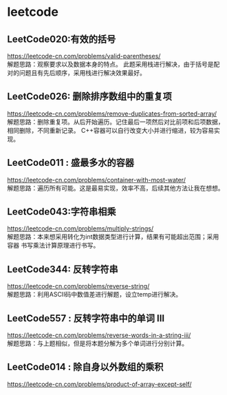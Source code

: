 # leetcode
## LeetCode020:有效的括号      
https://leetcode-cn.com/problems/valid-parentheses/ <br>
解题思路：观察要求以及数据本身的特点。
此题采用栈进行解决，由于括号是配对的问题且有先后顺序，采用栈进行解决效果最好。

## LeetCode026: 删除排序数组中的重复项      
https://leetcode-cn.com/problems/remove-duplicates-from-sorted-array/ <br>
解题思路：删除重复项。从后开始遍历。记住最后一项然后对比前项和后项数据，相同删除，不同重新记录。
C++容器可以自行改变大小并进行缩进，较为容易实现。


## LeetCode011 : 盛最多水的容器        
https://leetcode-cn.com/problems/container-with-most-water/ <br>
解题思路：遍历所有可能。这是最易实现，效率不高，后续其他方法让我在想想。

## LeetCode043:字符串相乘           
https://leetcode-cn.com/problems/multiply-strings/ <br>
解题思路：本来想采用转化为int数据类型进行计算，结果有可能超出范围；采用容器 书写乘法计算原理进行书写。

## LeetCode344: 反转字符串          
https://leetcode-cn.com/problems/reverse-string/ <br>
解题思路：利用ASCII码中数值差进行解题，设立temp进行解决。

## LeetCode557 : 反转字符串中的单词 III      
https://leetcode-cn.com/problems/reverse-words-in-a-string-iii/ <br>
解题思路：与上题相似，但是将本题分解为多个单词进行分别计算。

## LeetCode014 : 除自身以外数组的乘积                 
https://leetcode-cn.com/problems/product-of-array-except-self/ <br>

